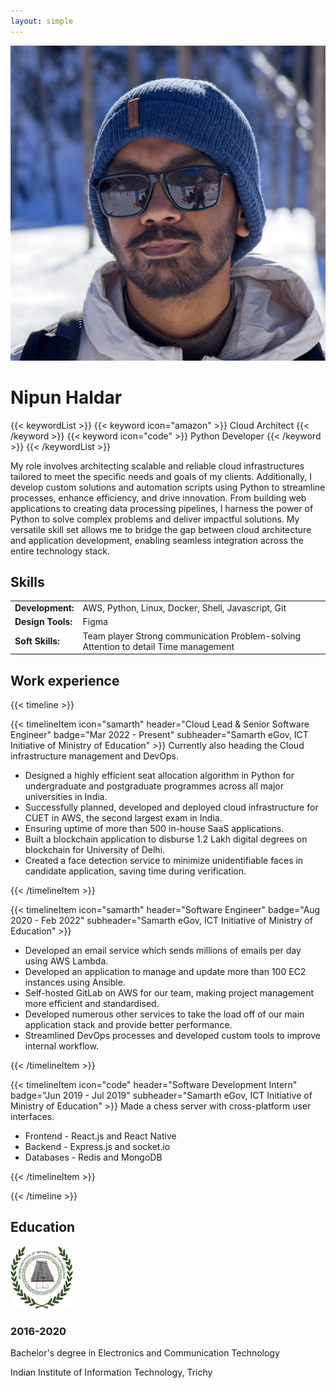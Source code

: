 ```yaml
---
layout: simple
---
```


<img src="./avatar.webp" alt="avatar" class="rounded-full h-36 w-36 object-cover">

# Nipun Haldar

{{< keywordList >}}
{{< keyword icon="amazon" >}} Cloud Architect {{< /keyword >}}
{{< keyword icon="code" >}} Python Developer {{< /keyword >}}
{{< /keywordList >}}

My role involves architecting scalable and reliable cloud infrastructures tailored to meet the specific needs and goals of my clients. Additionally, I develop custom solutions and automation scripts using Python to streamline processes, enhance efficiency, and drive innovation. From building web applications to creating data processing pipelines, I harness the power of Python to solve complex problems and deliver impactful solutions. My versatile skill set allows me to bridge the gap between cloud architecture and application development, enabling seamless integration across the entire technology stack.

## Skills

|                   |                                                                                      |
| ----------------- | ------------------------------------------------------------------------------------ |
| **Development:**  | AWS, Python, Linux, Docker, Shell, Javascript, Git                                   |
| **Design Tools:** | Figma                                                                                |
| **Soft Skills:**  | Team player Strong communication Problem-solving Attention to detail Time management |

## Work experience

{{< timeline >}}

{{< timelineItem icon="samarth" header="Cloud Lead & Senior Software Engineer" badge="Mar 2022 - Present" subheader="Samarth eGov, ICT Initiative of Ministry of Education" >}}
Currently also heading the Cloud infrastructure management and DevOps.

<ul>
  <li>Designed a highly efficient seat allocation algorithm in Python for undergraduate and postgraduate programmes across all major universities in India.</li>
  <li>Successfully planned, developed and deployed cloud infrastructure for CUET in AWS, the second largest exam in India.</li>
  <li>Ensuring uptime of more than 500 in-house SaaS applications.</li>
  <li>Built a blockchain application to disburse 1.2 Lakh digital degrees on blockchain for University of Delhi.</li>
  <li>Created a face detection service to minimize unidentifiable faces in candidate application, saving time during verification.</li>
</ul>
{{< /timelineItem >}}

{{< timelineItem icon="samarth" header="Software Engineer" badge="Aug 2020 - Feb 2022" subheader="Samarth eGov, ICT Initiative of Ministry of Education" >}}

<ul>
  <li>Developed an email service which sends millions of emails per day using AWS Lambda.</li>
  <li>Developed an application to manage and update more than 100 EC2 instances using Ansible.</li>
  <li>Self-hosted GitLab on AWS for our team, making project management more efficient and standardised.</li>
  <li>Developed numerous other services to take the load off of our main application stack and provide better performance.</li>
  <li>Streamlined DevOps processes and developed custom tools to improve internal workflow.</li>
</ul>
{{< /timelineItem >}}

{{< timelineItem icon="code" header="Software Development Intern" badge="Jun 2019 - Jul 2019" subheader="Samarth eGov, ICT Initiative of Ministry of Education" >}}
Made a chess server with cross-platform user interfaces.

<ul>
  <li>Frontend - React.js and React Native</li>
  <li>Backend - Express.js and socket.io</li>
  <li>Databases - Redis and MongoDB</li>
</ul>
{{< /timelineItem >}}

{{< /timeline >}}

## Education

<section id="education" class="animate space-y-4">
  <div class="grid grid-cols-1 gap-3 sm:grid-cols-2">
    <div
      class="rounded-lg border border-gray-200 p-4 dark:border-neutral-700"
    >
      <img
        class="mb-3 size-10 shrink-0"
        width="100"
        height="100"
        src="./iiitt.webp"
      />
      <h3 class="mb-1 text-xs text-gray-600 dark:text-neutral-400">
        2016-2020
      </h3>
      <p class="text-sm font-bold">
        Bachelor's degree in Electronics and Communication Technology
      </p>
      <p class="mt-1 text-sm text-gray-600 dark:text-neutral-400">
        Indian Institute of Information Technology, Trichy
      </p>
    </div>
  </div>
</section>
